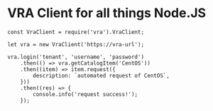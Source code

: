 # VRA Client for all things Node.JS


    const VraClient = require('vra').VraClient;

    let vra = new VraClient('https://vra-url');

    vra.login('tenant', 'username', 'password')
        .then(() => vra.getCatalogItem('CentOS'))
        .then((item) => item.request({
            description: `automated request of CentOS`,
        }))
        .then((res) => {
            console.info('request success!');
        });


